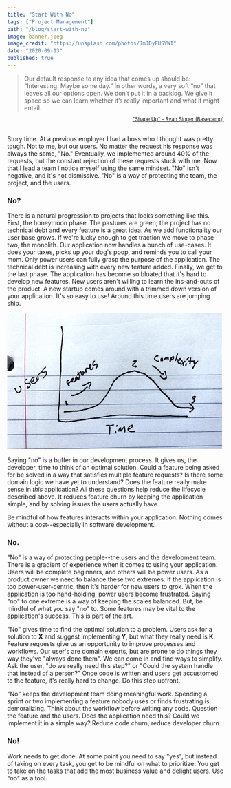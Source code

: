 ```yaml
---
title: "Start With No"
tags: ["Project Management"]
path: "/blog/start-with-no"
image: banner.jpeg
image_credit: "https://unsplash.com/photos/JmJDyFUSYWI"
date: "2020-09-13"
published: true
---
```


> Our default response to any idea that comes up should be: “Interesting. Maybe some day.” In other words, a very soft “no” that leaves all our options open. We don’t put it in a backlog. We give it space so we can learn whether it’s really important and what it might entail.

<div style="text-align: right; margin-bottom: 20px;">
    <sub style="margin-top: 0; position: relative; top: -10px;">
        <a href="https://basecamp.com/shapeup/1.2-chapter-03#responding-to-raw-ideas">"Shape Up" - Ryan Singer (Basecamp)</a>
    </sub>
</div>

Story time. At a previous employer I had a boss who I thought was pretty tough. Not to me, but our users. No matter the request his response was always the same, "No." Eventually, we implemented around 40% of the requests, but the constant rejection of these requests stuck with me. Now that I lead a team I notice myself using the same mindset. "No" isn't negative, and it's not dismissive. "No" is a way of protecting the team, the project, and the users.

### No?

There is a natural progression to projects that looks something like this. First, the honeymoon phase. The pastures are green; the project has no technical debt and every feature is a great idea. As we add functionality our user base grows. If we're lucky enough to get traction we move to phase two, the monolith. Our application now handles a bunch of use-cases. It does your taxes, picks up your dog's poop, and reminds you to call your mom. Only power users can fully grasp the purpose of the application. The technical debt is increasing with every new feature added. Finally, we get to the last phase. The application has become so bloated that it's hard to develop new features. New users aren't willing to learn the ins-and-outs of the product. A new startup comes around with a trimmed down version of your application. It's so easy to use! Around this time users are jumping ship.

![Diagram showing a product's lifecycle](./feature-graph.jpg)

Saying "no" is a buffer in our development process. It gives us, the developer, time to think of an optimal solution. Could a feature being asked for be solved in a way that satisfies multiple feature requests? Is there some domain logic we have yet to understand? Does the feature really make sense in _this_ application? All these questions help reduce the lifecycle described above. It reduces feature churn by keeping the application simple, and by solving issues the users actually have.

Be mindful of how features interacts within your application. Nothing comes without a cost--especially in software development.

### No.

"No" is a way of protecting people--the users and the development team. There is a gradient of experience when it comes to using your application. Users will be complete beginners, and others will be power users. As a product owner we need to balance these two extremes. If the application is too power-user-centric, then it's harder for new users to grok. When the application is too hand-holding, power users become frustrated. Saying "no" to one extreme is a way of keeping the scales balanced. But, be mindful of what you say "no" to. Some features may be vital to the application's success. This is part of the art.

"No" gives time to find the optimal solution to a problem. Users ask for a solution to **X** and suggest implementing **Y**, but what they really need is **K**. Feature requests give us an opportunity to improve processes and workflows. Our user's are domain experts, but are prone to do things they way they've "always done them". We can come in and find ways to simplify. Ask the user, "do we really need this step?" or "Could the system handle that instead of a person?" Once code is written and users get accustomed to the feature, it's really hard to change. Do this step upfront.

"No" keeps the development team doing meaningful work. Spending a sprint or two implementing a feature nobody uses or finds frustrating is demoralizing. Think about the workflow before writing any code. Question the feature and the users. Does the application need this? Could we implement it in a simple way? Reduce code churn; reduce developer churn.

### No!

Work needs to get done. At some point you need to say "yes", but instead of taking on every task, you get to be mindful on what to prioritize. You get to take on the tasks that add the most business value and delight users. Use "no" as a tool.
